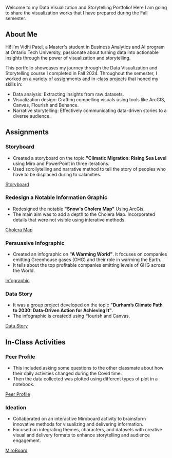 Welcome to my Data Visualization and Storytelling Portfolio! Here I am going to share the visualization works that I have prepared during the Fall semester. 

## About Me

Hi! I'm Vidhi Patel, a Master's student in Business Analytics and AI program at Ontario Tech University, passionate about turning data into actionable insights through the power of visualization and storytelling.

This portfolio showcases my journey through the Data Visualization and Storytelling course I completed in Fall 2024. Throughout the semester, I worked on a variety of assignments and in-class projects that honed my skills in:

- Data analysis: Extracting insights from raw datasets.
- Visualization design: Crafting compelling visuals using tools like ArcGIS, Canvas, Flourish and Behance.
- Narrative storytelling: Effectively communicating data-driven stories to a diverse audience.

## Assignments

### Storyboard
- Created a storyboard on the topic **"Climatic Migration: Rising Sea Level** using Miro and PowerPoint in three iterations.
- Used scrollytelling and narrative method to tell the story of peoples who have to be displaced during to calamities.
  
[Storyboard](Storyboard.md)
   

### Redesign a Notable Information Graphic
- Redesigned the notable **"Snow's Cholera Map"** Using ArcGis.
- The main aim was to add a depth to the Cholera Map. Incorporated details that were not visible using interative methods.

[Cholera Map](Redesign-Cholera-Map.md)

### Persuasive Infographic
- Created an infographic on **"A Warming World"**. It focuses on companies emitting Greenhouse gases (GHG) and their role in warming the Earth.
- It tells about the top profitable companies emitting levels of GHG across the World.

[Infographic](Persuasive-Infographic.md)

### Data Story 
- It was a group project developed on the topic **"Durham’s Climate Path to 2030: Data-Driven Action for Achieving It"**.
- The infographic is createdd using Flourish and Canvas.

[Data Story](Data-Story.md)

## In-Class Activities

### Peer Profile
- This included asking some questions to the other classmate about how their daily activities changed during the Covid time.
- Then the data collected was plotted using different types of plot in a notebook.

[Peer Profile](Peer-Profile.md)

### Ideation
- Collaborated on an interactive Miroboard activity to brainstorm innovative methods for visualizing and delivering information.
- Focused on integrating themes, characters, and datasets with creative visual and delivery formats to enhance storytelling and audience engagement.

[MiroBoard](Ideation.md)
